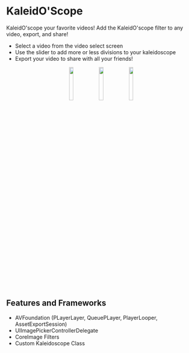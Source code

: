 # KaleidO'Scope

KaleidO'scope your favorite videos!  Add the KaleidO'scope filter to any video, export, and share!
- Select a video from the video select screen
- Use the slider to add more or less divisions to your kaleidoscope
- Export your video to share with all your friends!

 <p align="center">
   <img src="https://user-images.githubusercontent.com/8460531/221750797-f5d21053-7320-4a9d-91d0-ece2f8ddccdb.gif" width="15%">
  <img src="https://user-images.githubusercontent.com/8460531/221750147-621cc368-e586-440f-b33e-5bbc1b583494.png" width="15%">
  <img src="https://user-images.githubusercontent.com/8460531/221750156-c08c8d1f-c3d3-446b-9016-3236c4892ba2.png" width="15%">  
</p>

## Features and Frameworks

- AVFoundation (PLayerLayer, QueuePLayer, PlayerLooper, AssetExportSession)
- UIImagePickerControllerDelegate
- CoreImage Filters
- Custom Kaleidoscope Class
